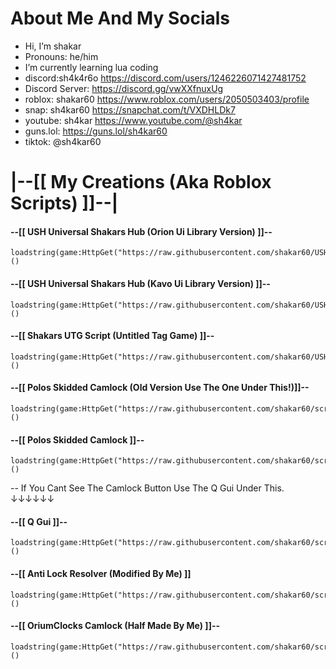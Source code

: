 # About Me And My Socials

- Hi, I’m shakar
- Pronouns: he/him
- I’m currently learning lua coding
- discord:sh4k4r6o https://discord.com/users/1246226071427481752
- Discord Server: https://discord.gg/vwXXfnuxUg
- roblox: shakar60 https://www.roblox.com/users/2050503403/profile
- snap: sh4kar60 https://snapchat.com/t/VXDHLDk7
- youtube: sh4kar https://www.youtube.com/@sh4kar
- guns.lol: https://guns.lol/sh4kar60
- tiktok: @sh4kar60


# |--[[ My Creations (Aka Roblox Scripts) ]]--|

#### --[[ USH Universal Shakars Hub (Orion Ui Library Version) ]]--

```
loadstring(game:HttpGet("https://raw.githubusercontent.com/shakar60/USH/main/key%20system%20protected",true))()
```

#### --[[ USH Universal Shakars Hub (Kavo Ui Library Version) ]]--

```
loadstring(game:HttpGet("https://raw.githubusercontent.com/shakar60/USH/main/USH%20Kavo%20Protected",true))()
```

#### --[[ Shakars UTG Script (Untitled Tag Game) ]]--

```
loadstring(game:HttpGet("https://raw.githubusercontent.com/shakar60/USH/main/UTG%20Protected",true))()
```

#### --[[ Polos Skidded Camlock (Old Version Use The One Under This!)]]--

```
loadstring(game:HttpGet("https://raw.githubusercontent.com/shakar60/scripts/main/polos%20old%20camlock%20protected",true))()
```

#### --[[ Polos Skidded Camlock ]]--

```
loadstring(game:HttpGet("https://raw.githubusercontent.com/shakar60/scripts/main/protected%20polos%20camlock",true))()
```

-- If You Cant See The Camlock Button Use The Q Gui Under This.‎ ‎ ‎ ‎ ‎ ‎ ‎ ‎ ‎ ‎ ‎ ‎ ‎ ‎ ‎ ‎ ‎ ‎ ‎ ‎ ‎ ‎ ‎ ‎ ‎ ‎ ‎ ‎ ‎ ‎ ‎ ‎ ‎ ‎ ‎ ↓↓↓↓↓↓

#### --[[ Q Gui ]]--

```
loadstring(game:HttpGet("https://raw.githubusercontent.com/shakar60/scripts/main/protected%20Q%20Gui",true))()
```

#### --[[ Anti Lock Resolver (Modified By Me) ]]
```
loadstring(game:HttpGet("https://raw.githubusercontent.com/shakar60/scripts/main/protected%20antilock%20resolver",true))()
```

#### --[[ OriumClocks Camlock (Half Made By Me) ]]--

```
loadstring(game:HttpGet("https://raw.githubusercontent.com/shakar60/scripts/main/LLOLPPROTECTED%20OORORIUMCLOCKS%20CAMLOCK%20LOLL",true))()
```
